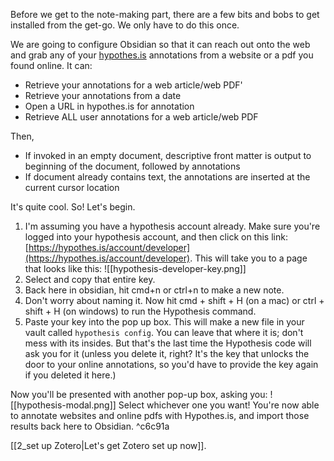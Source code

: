 Before we get to the note-making part, there are a few bits and bobs to get installed from the get-go. We only have to do this once.

We are going to configure Obsidian so that it can reach out onto the web and grab any of your [hypothes.is](https://hypothes.is) annotations from a website or a pdf you found online. It can:

+ Retrieve your annotations for a web article/web PDF'
+ Retrieve your annotations from a date
+ Open a URL in hypothes.is for annotation
+ Retrieve ALL user annotations for a web article/web PDF

Then,

+ If invoked in an empty document, descriptive front matter is output to beginning of the document, followed by annotations
+ If document already contains text, the annotations are inserted at the current cursor location

It's quite cool. So! Let's begin. 

1. I'm assuming you have a hypothesis account already. Make sure you're logged into your hypothesis account, and then click on this link: [https://hypothes.is/account/developer](https://hypothes.is/account/developer). This will take you to a page that looks like this:
![[hypothesis-developer-key.png]]
2. Select and copy that entire key.
3. Back here in obsidian, hit cmd+n or ctrl+n to make a new note.
4. Don't worry about naming it. Now hit cmd + shift + H (on a mac) or ctrl + shift + H (on windows) to run the Hypothesis command.
5. Paste your key into the pop up box. This will make a new file in your vault called `hypothesis config`. You can leave that where it is; don't mess with its insides. But that's the last time the Hypothesis code will ask you for it (unless you delete it, right? It's the key that unlocks the door to your online annotations, so you'd have to provide the key again if you deleted it here.)

Now you'll be presented with another pop-up box, asking you:
![[hypothesis-modal.png]]
Select whichever one you want! You're now able to annotate websites and online pdfs with Hypothes.is, and import those results back here to Obsidian. ^c6c91a

[[2_set up Zotero|Let's get Zotero set up now]].
